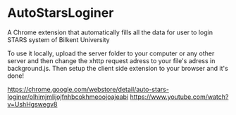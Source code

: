 # AutoStarsLoginer
A Chrome extension that automatically fills all the data for user to login STARS system of Bilkent University

To use it locally, upload the server folder to your computer or any other server and then change the xhttp request adress to your file's adress in background.js. Then setup the client side extension to your browser and it's done!

https://chrome.google.com/webstore/detail/auto-stars-loginer/olhimjmlijojfnhbcokhmeoojoajeabi
https://www.youtube.com/watch?v=UshHgswegv8
